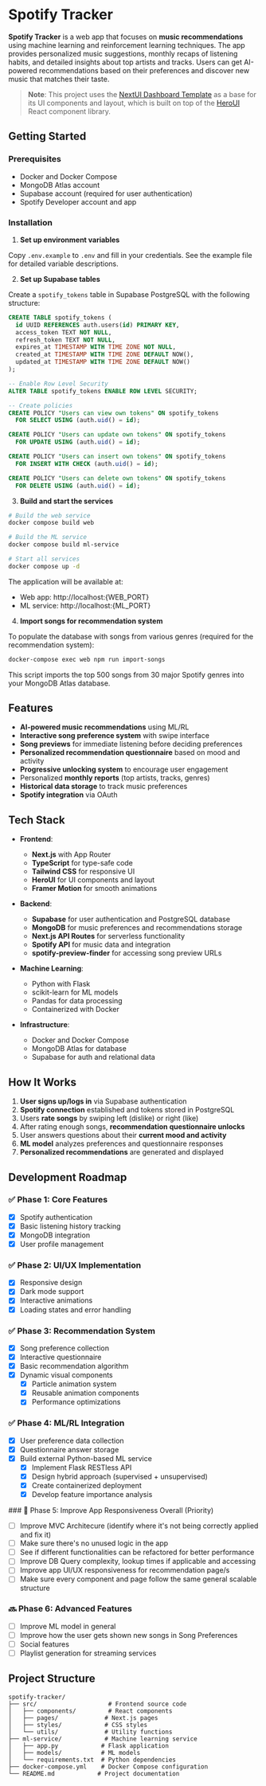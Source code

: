 # **Spotify Tracker**

**Spotify Tracker** is a web app that focuses on **music recommendations** using machine learning and reinforcement learning techniques. The app provides personalized music suggestions, monthly recaps of listening habits, and detailed insights about top artists and tracks. Users can get AI-powered recommendations based on their preferences and discover new music that matches their taste.

> **Note**: This project uses the [NextUI Dashboard Template](https://github.com/brandonhenness/nextui-dashboard-template) as a base for its UI components and layout, which is built on top of the [HeroUI](https://heroui.com/) React component library.

## **Getting Started**

### **Prerequisites**

- Docker and Docker Compose
- MongoDB Atlas account
- Supabase account (required for user authentication)
- Spotify Developer account and app

### **Installation**

1. **Set up environment variables**

Copy `.env.example` to `.env` and fill in your credentials. See the example file for detailed variable descriptions.

2. **Set up Supabase tables**

Create a `spotify_tokens` table in Supabase PostgreSQL with the following structure:

```sql
CREATE TABLE spotify_tokens (
  id UUID REFERENCES auth.users(id) PRIMARY KEY,
  access_token TEXT NOT NULL,
  refresh_token TEXT NOT NULL,
  expires_at TIMESTAMP WITH TIME ZONE NOT NULL,
  created_at TIMESTAMP WITH TIME ZONE DEFAULT NOW(),
  updated_at TIMESTAMP WITH TIME ZONE DEFAULT NOW()
);

-- Enable Row Level Security
ALTER TABLE spotify_tokens ENABLE ROW LEVEL SECURITY;

-- Create policies
CREATE POLICY "Users can view own tokens" ON spotify_tokens
  FOR SELECT USING (auth.uid() = id);

CREATE POLICY "Users can update own tokens" ON spotify_tokens
  FOR UPDATE USING (auth.uid() = id);

CREATE POLICY "Users can insert own tokens" ON spotify_tokens
  FOR INSERT WITH CHECK (auth.uid() = id);

CREATE POLICY "Users can delete own tokens" ON spotify_tokens
  FOR DELETE USING (auth.uid() = id);
```

3. **Build and start the services**

```bash
# Build the web service
docker compose build web

# Build the ML service
docker compose build ml-service

# Start all services
docker compose up -d
```

The application will be available at:
- Web app: http://localhost:{WEB_PORT}
- ML service: http://localhost:{ML_PORT}

4. **Import songs for recommendation system**

To populate the database with songs from various genres (required for the recommendation system):

```bash
docker-compose exec web npm run import-songs
```

This script imports the top 500 songs from 30 major Spotify genres into your MongoDB Atlas database.

## **Features**

- **AI-powered music recommendations** using ML/RL
- **Interactive song preference system** with swipe interface
- **Song previews** for immediate listening before deciding preferences
- **Personalized recommendation questionnaire** based on mood and activity
- **Progressive unlocking system** to encourage user engagement
- Personalized **monthly reports** (top artists, tracks, genres)
- **Historical data storage** to track music preferences
- **Spotify integration** via OAuth

## **Tech Stack**

- **Frontend**:  
  - **Next.js** with App Router
  - **TypeScript** for type-safe code
  - **Tailwind CSS** for responsive UI
  - **HeroUI** for UI components and layout
  - **Framer Motion** for smooth animations

- **Backend**:  
  - **Supabase** for user authentication and PostgreSQL database
  - **MongoDB** for music preferences and recommendations storage
  - **Next.js API Routes** for serverless functionality
  - **Spotify API** for music data and integration
  - **spotify-preview-finder** for accessing song preview URLs

- **Machine Learning**:
  - Python with Flask
  - scikit-learn for ML models
  - Pandas for data processing
  - Containerized with Docker

- **Infrastructure**:
  - Docker and Docker Compose
  - MongoDB Atlas for database
  - Supabase for auth and relational data

## **How It Works**

1. **User signs up/logs in** via Supabase authentication
2. **Spotify connection** established and tokens stored in PostgreSQL
3. Users **rate songs** by swiping left (dislike) or right (like)
4. After rating enough songs, **recommendation questionnaire unlocks**
5. User answers questions about their **current mood and activity**
6. **ML model** analyzes preferences and questionnaire responses
7. **Personalized recommendations** are generated and displayed

## **Development Roadmap**

### ✅ Phase 1: Core Features
- [x] Spotify authentication
- [x] Basic listening history tracking
- [x] MongoDB integration
- [x] User profile management

### ✅ Phase 2: UI/UX Implementation
- [x] Responsive design
- [x] Dark mode support
- [x] Interactive animations
- [x] Loading states and error handling

### ✅ Phase 3: Recommendation System
- [x] Song preference collection
- [x] Interactive questionnaire
- [x] Basic recommendation algorithm
- [x] Dynamic visual components
  - [x] Particle animation system
  - [x] Reusable animation components
  - [x] Performance optimizations

### ✅ Phase 4: ML/RL Integration
- [x] User preference data collection
- [x] Questionnaire answer storage
- [x] Build external Python-based ML service
  - [x] Implement Flask RESTless API
  - [x] Design hybrid approach (supervised + unsupervised)
  - [x] Create containerized deployment
  - [x] Develop feature importance analysis

### 🔄 Phase 5: Improve App Responsiveness Overall (Priority)
- [ ] Improve MVC Architecure (identify where it's not being correctly applied and fix it)
- [ ] Make sure there's no unused logic in the app
- [ ] See if different functionalities can be refactored for better performance
- [ ] Improve DB Query complexity, lookup times if applicable and accessing
- [ ] Improve app UI/UX responsiveness for recommendation page/s
- [ ] Make sure every component and page follow the same general scalable structure

### 🔜 Phase 6: Advanced Features
- [ ] Improve ML model in general
- [ ] Improve how the user gets shown new songs in Song Preferences
- [ ] Social features
- [ ] Playlist generation for streaming services

## **Project Structure**

```
spotify-tracker/
├── src/                    # Frontend source code
│   ├── components/         # React components
│   ├── pages/             # Next.js pages
│   ├── styles/            # CSS styles
│   └── utils/             # Utility functions
├── ml-service/            # Machine learning service
│   ├── app.py            # Flask application
│   ├── models/           # ML models
│   └── requirements.txt  # Python dependencies
├── docker-compose.yml    # Docker Compose configuration
└── README.md            # Project documentation
```

